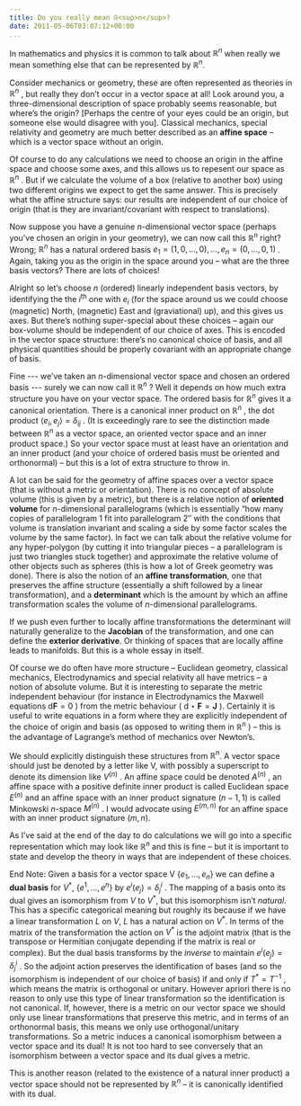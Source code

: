 ```yaml
---
title: Do you really mean ℝ<sup>n</sup>?
date: 2011-05-06T03:07:12+00:00
...
```



In mathematics and physics it is common to talk about  $\mathbb{R}^n$  when really we mean something else that can be represented by  $\mathbb{R}^n$.


Consider mechanics or geometry, these are often represented as theories in  $\mathbb{R}^n$ , but really they don’t occur in a vector space at all! Look around you, a three-dimensional description of space probably seems reasonable, but where’s the origin? [Perhaps the centre of your eyes could be an origin, but someone else would disagree with you]. Classical mechanics, special relativity and geometry are much better described as an **affine space** – which is a vector space without an origin.


<!--more-->


Of course to do any calculations we need to choose an origin in the affine space and choose some axes, and this allows us to repesent our space as  $\mathbb{R}^n$ . But if we calculate the volume of a box (relative to another box) using two different origins we expect to get the same answer. This is precisely what the affine structure says: our results are independent of our choice of origin (that is they are invariant/covariant with respect to translations).


Now suppose you have a genuine $n$-dimensional vector space (perhaps you’ve chosen an origin in your geometry), we can now call this  $\mathbb{R}^n$  right? Wrong;  $\mathbb{R}^n$  has a natural ordered basis  $e_1=(1,0,\ldots,0), \ldots, e_n=(0,\ldots,0,1)$ . Again, taking you as the origin in the space around you – what are the three basis vectors? There are lots of choices!


Alright so let’s choose $n$ (ordered) linearly independent basis vectors, by identifying the the $i^\mathrm{th}$ one with  $e_i$  (for the space around us we could choose (magnetic) North, (magnetic) East and (graviational) up), and this gives us axes. But there’s nothing super-special about these choices – again our box-volume should be independent of our choice of axes. This is encoded in the vector space structure: there’s no canonical choice of basis, and all physical quantities should be properly covariant with an appropriate change of basis.


Fine --- we’ve taken an $n$-dimensional vector space and chosen an ordered basis --- surely we can now call it  $\mathbb{R}^n$ ? Well it depends on how much extra structure you have on your vector space. The ordered basis for  $\mathbb{R}^n$  gives it a canonical orientation. There is a canonical inner product on  $\mathbb{R}^n$ , the dot product  $\langle e_i, e_j \rangle = \delta_{ij}$ . (It is exceedingly rare to see the distinction made between  $\mathbb{R}^n$  as a vector space, an oriented vector space and an inner product space.) So your vector space must at least have an orientation and an inner product (and your choice of ordered basis must be oriented and orthonormal) – but this is a lot of extra structure to throw in.


A lot can be said for the geometry of affine spaces over a vector space (that is without a metric or orientation). There is no concept of absolute volume (this is given by a metric), but there is a relative notion of **oriented volume** for $n$-dimensional parallelograms (which is essentially “how many copies of parallelogram 1 fit into parallelogram 2″ with the conditions that volume is translation invariant and scaling a side by some factor scales the volume by the same factor). In fact we can talk about the relative volume for any hyper-polygon (by cutting it into triangular pieces – a parallelogram is just two triangles stuck together) and approximate the relative volume of other objects such as spheres (this is how a lot of Greek geometry was done). There is also the notion of an **affine transformation**, one that preserves the affine structure (essentially a shift followed by a linear transformation), and a **determinant** which is the amount by which an affine transformation scales the volume of $n$-dimensional parallelograms.


If we push even further to locally affine transformations the determinant will naturally generalize to the **Jacobian** of the transformation, and one can define the **exterior derivative**. Or thinking of spaces that are locally affine leads to manifolds. But this is a whole essay in itself.


Of course we do often have more structure – Euclidean geometry, classical mechanics, Electrodynamics and special relativity all have metrics – a notion of absolute volume. But it is interesting to separate the metric independent behaviour (for instance in Electrodynamics the Maxwell equations  $\mathrm{d} \mathbf{F}=0$ ) from the metric behaviour ( $\mathrm{d} \star \mathbf{F} = \mathbf{J}$ ). Certainly it is useful to write equations in a form where they are explicitly independent of the choice of origin and basis (as opposed to writing them in  $\mathbb{R}^n$ ) – this is the advantage of Lagrange’s method of mechanics over Newton’s.


We should explicitly distinguish these structures from $\mathbb{R}^n$. A vector space should just be denoted by a letter like V, with possibly a superscript to denote its dimension like  $V^{(n)}$ . An affine space could be denoted  $A^{(n)}$ , an affine space with a positive definite inner product is called Euclidean space  $E^{(n)}$  and an affine space with an inner product signature $(n-1,1)$ is called Minkowski $n$-space  $M^{(n)}$ . I would advocate using  $E^{(m,n)}$  for an affine space with an inner product signature $(m,n)$.


As I’ve said at the end of the day to do calculations we will go into a specific representation which may look like  $\mathbb{R}^n$  and this is fine – but it is important to state and develop the theory in ways that are independent of these choices.


End Note: Given a basis for a vector space V  $\{e_1,\ldots,e_n\}$  we can define a **dual basis** for $V^*$,  $\{e^1,\ldots,e^n\}$  by  $e^i(e_j) = \delta^i_j$ . The mapping of a basis onto its dual gives an isomorphism from $V$ to $V^*$, but this isomorphism isn’t *natural*.  This has a specific categorical meaning but roughly its because if we have a linear transformation $L$ on $V$, $L$ has a natural action on $V^*$. In terms of the matrix of the transformation the action on $V^*$ is the adjoint matrix (that is the transpose or Hermitian conjugate depending if the matrix is real or complex). But the dual basis transforms by the *inverse* to maintain  $e^i(e_j) = \delta^i_j$ . So the adjoint action preserves the identification of bases (and so the isomorphism is independent of our choice of basis) if and only if  $T^* = T^{-1}$ , which means the matrix is orthogonal or unitary. However apriori there is no reason to only use this type of linear transformation so the identification is not canonical. If, however, there is a metric on our vector space we should only use linear transformations that preserve this metric, and in terms of an orthonormal basis, this means we only use orthogonal/unitary transformations. So a metric induces a canonical isomorphism between a vector space and its dual! It is not too hard to see conversely that an isomorphism between a vector space and its dual gives a metric.


This is another reason (related to the existence of a natural inner product) a vector space should not be represented by  $\mathbb{R}^n$  – it is canonically identified with its dual.




 

